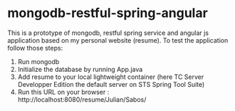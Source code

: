# mongodb-restful-spring-angular
This is a prototype of mongodb, restful spring service and angular js application based on my personal website (resume).
To test the application follow those steps:
1) Run mongodb</br>
2) Initialize the database by running App.java
3) Add resume to your local lightweight container (here TC Server Developper Edition the default server on STS Spring Tool Suite)
4) Run this URL on your browser : http://localhost:8080/resume/Julian/Sabos/

